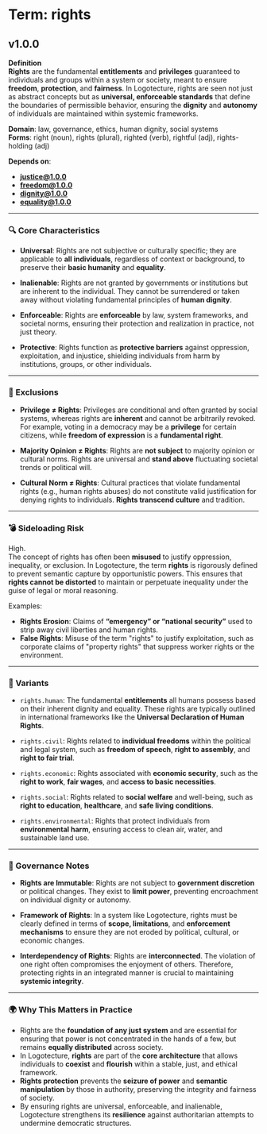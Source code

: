 # Term: rights

## v1.0.0

**Definition**  
**Rights** are the fundamental **entitlements** and **privileges** guaranteed to individuals and groups within a system or society, meant to ensure **freedom**, **protection**, and **fairness**. In Logotecture, rights are seen not just as abstract concepts but as **universal, enforceable standards** that define the boundaries of permissible behavior, ensuring the **dignity** and **autonomy** of individuals are maintained within systemic frameworks.

**Domain**: law, governance, ethics, human dignity, social systems  
**Forms**: right (noun), rights (plural), righted (verb), rightful (adj), rights-holding (adj)

**Depends on**:  
- **justice@1.0.0**  
- **freedom@1.0.0**  
- **dignity@1.0.0**  
- **equality@1.0.0**

---

### 🔍 Core Characteristics

- **Universal**: Rights are not subjective or culturally specific; they are applicable to **all individuals**, regardless of context or background, to preserve their **basic humanity** and **equality**.

- **Inalienable**: Rights are not granted by governments or institutions but are inherent to the individual. They cannot be surrendered or taken away without violating fundamental principles of **human dignity**.

- **Enforceable**: Rights are **enforceable** by law, system frameworks, and societal norms, ensuring their protection and realization in practice, not just theory.

- **Protective**: Rights function as **protective barriers** against oppression, exploitation, and injustice, shielding individuals from harm by institutions, groups, or other individuals.

---

### 🚫 Exclusions

- **Privilege ≠ Rights**: Privileges are conditional and often granted by social systems, whereas rights are **inherent** and cannot be arbitrarily revoked. For example, voting in a democracy may be a **privilege** for certain citizens, while **freedom of expression** is a **fundamental right**.

- **Majority Opinion ≠ Rights**: Rights are **not subject** to majority opinion or cultural norms. Rights are universal and **stand above** fluctuating societal trends or political will.

- **Cultural Norm ≠ Rights**: Cultural practices that violate fundamental rights (e.g., human rights abuses) do not constitute valid justification for denying rights to individuals. **Rights transcend culture** and tradition.

---

### 💣 Sideloading Risk

High.  
The concept of rights has often been **misused** to justify oppression, inequality, or exclusion. In Logotecture, the term **rights** is rigorously defined to prevent semantic capture by opportunistic powers. This ensures that **rights cannot be distorted** to maintain or perpetuate inequality under the guise of legal or moral reasoning.

Examples:
- **Rights Erosion**: Claims of **“emergency” or “national security”** used to strip away civil liberties and human rights.
- **False Rights**: Misuse of the term "rights" to justify exploitation, such as corporate claims of "property rights" that suppress worker rights or the environment.

---

### 🔁 Variants

- `rights.human`: The fundamental **entitlements** all humans possess based on their inherent dignity and equality. These rights are typically outlined in international frameworks like the **Universal Declaration of Human Rights**.

- `rights.civil`: Rights related to **individual freedoms** within the political and legal system, such as **freedom of speech**, **right to assembly**, and **right to fair trial**.

- `rights.economic`: Rights associated with **economic security**, such as the **right to work**, **fair wages**, and **access to basic necessities**.

- `rights.social`: Rights related to **social welfare** and well-being, such as **right to education**, **healthcare**, and **safe living conditions**.

- `rights.environmental`: Rights that protect individuals from **environmental harm**, ensuring access to clean air, water, and sustainable land use.

---

### 🔐 Governance Notes

- **Rights are Immutable**: Rights are not subject to **government discretion** or political changes. They exist to **limit power**, preventing encroachment on individual dignity or autonomy.

- **Framework of Rights**: In a system like Logotecture, rights must be clearly defined in terms of **scope, limitations**, and **enforcement mechanisms** to ensure they are not eroded by political, cultural, or economic changes.

- **Interdependency of Rights**: Rights are **interconnected**. The violation of one right often compromises the enjoyment of others. Therefore, protecting rights in an integrated manner is crucial to maintaining **systemic integrity**.

---

### 🌍 Why This Matters in Practice

- Rights are the **foundation of any just system** and are essential for ensuring that power is not concentrated in the hands of a few, but remains **equally distributed** across society.
- In Logotecture, **rights** are part of the **core architecture** that allows individuals to **coexist** and **flourish** within a stable, just, and ethical framework.
- **Rights protection** prevents the **seizure of power** and **semantic manipulation** by those in authority, preserving the integrity and fairness of society.
- By ensuring rights are universal, enforceable, and inalienable, Logotecture strengthens its **resilience** against authoritarian attempts to undermine democratic structures.

